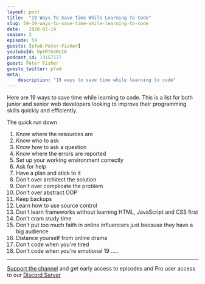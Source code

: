 ```yaml
---
layout: post
title:  "19 Ways To Save Time While Learning To Code"
slug: 59-19-ways-to-save-time-while-learning-to-code
date:   2020-02-14
season: 3
episode: 59
guests: [pfwd-Peter-Fisher]
youtubeId: UptRth4Wct0
podcast_id: 13157177
guest: Peter Fisher
guests_twitter: pfwd
meta:
    description: "19 ways to save time while learning to code"
---
```

Here are 19 ways to save time while learning to code.
This is a list for both junior and senior web developers looking to improve their programming skills quickly and efficiently.

The quick run down

1. Know where the resources are
2. Know who to ask
3. Know how to ask a question
4. Know where the errors are reported
5. Set up your working environment correctly
6. Ask for help
7. Have a plan and stick to it
8. Don't over architect the solution
9. Don't over complicate the problem
10. Don't over abstract OOP
11. Keep backups
12. Learn how to use source control
13. Don't learn frameworks without learning HTML, JavaScript and CSS first
14. Don't cram study time
15. Don't put too much faith in online influencers just because they have a big audience
16. Distance yourself from online drama
17. Don't code when you're tired
18. Don't code when you're emotional
19 .....


-------------------------------

[Support the channel](https://www.patreon.com/howToCodeWell) and get early access to episodes and Pro user access to our [Discord Server](https://howtocodewell.net/discord)
